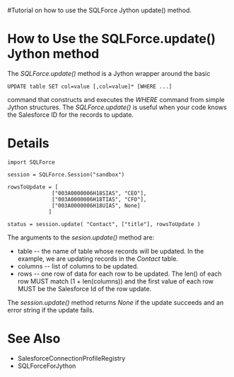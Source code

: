 #Tutorial on how to use the SQLForce Jython update() method.

# How to Use the SQLForce.update() Jython method #

The _SQLForce.update()_ method is a Jython wrapper around the basic
```
UPDATE table SET col=value [,col=value]* [WHERE ...]
```
command that constructs and executes the _WHERE_ command from simple Jython structures. The _SQLForce.update()_ is useful when your code knows the Salesforce ID for the records to update.


# Details #

```
import SQLForce

session = SQLForce.Session("sandbox")

rowsToUpdate = [ 
              ["003A0000006H18SIAS", "CEO"], 
              ["003A0000006H18TIAS", "CFO"], 
              ["003A0000006H18UIAS", None]
             ]

status = session.update( "Contact", ["title"], rowsToUpdate )

```
The arguments to the _sesion.update()_ method are:
  * table -- the name of table whose records will be updated. In the example, we are updating records in the _Contact_ table.
  * columns -- list of columns to be updated.
  * rows -- one row of data for each row to be updated. The len() of each row MUST match (1 + len(columns)) and the first value of each row MUST be the Salesforce Id of the row update.

The _session.update()_ method returns _None_ if the update succeeds and an error string if the update fails.

# See Also #
  * SalesforceConnectionProfileRegistry
  * SQLForceForJython
